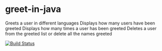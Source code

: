 # greet-in-java
Greets a user in different languages
Displays how many users have been greeted
Displays how many times a user has been greeted
Deletes a user from the greeted list or delete all the names greeted

[![Build Status](https://travis-ci.org/sandisomadayi/greet-in-java.svg?branch=master)](https://travis-ci.org/sandisomadayi/greet-in-java)
